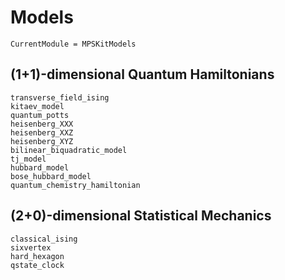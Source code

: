 # Models

```@meta
CurrentModule = MPSKitModels
```

## (1+1)-dimensional Quantum Hamiltonians

```@docs
transverse_field_ising
kitaev_model
quantum_potts
heisenberg_XXX
heisenberg_XXZ
heisenberg_XYZ
bilinear_biquadratic_model
tj_model
hubbard_model
bose_hubbard_model
quantum_chemistry_hamiltonian
```

## (2+0)-dimensional Statistical Mechanics

```@docs
classical_ising
sixvertex
hard_hexagon
qstate_clock
```
